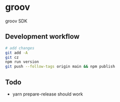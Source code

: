 # groov
groov SDK

## Development workflow

```bash
# add changes
git add -A
git cz
npm run version
git push --follow-tags origin main && npm publish
```

## Todo

- yarn prepare-release should work
